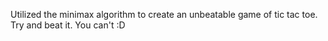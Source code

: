 Utilized the minimax algorithm to create an unbeatable game of tic tac toe. 
Try and beat it. You can't :D

